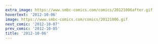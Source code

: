 ```yaml
---
extra_image: https://www.smbc-comics.com/comics/20121006after.gif
hovertext: '2012-10-06'
image: https://www.smbc-comics.com/comics/20121006.gif
next_comic: '2012-10-07'
prev_comic: '2012-10-05'
title: '2012-10-06'
---
```


